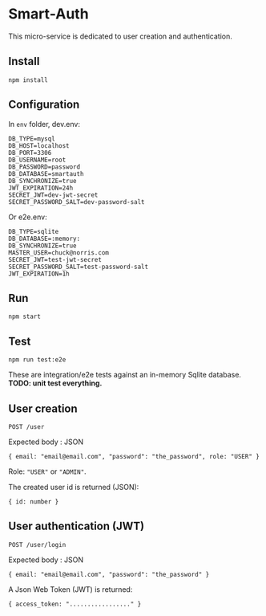 # Smart-Auth

This micro-service is dedicated to user creation and authentication.  

## Install

    npm install

## Configuration

In `env` folder, dev.env:

    DB_TYPE=mysql
    DB_HOST=localhost
    DB_PORT=3306
    DB_USERNAME=root
    DB_PASSWORD=password
    DB_DATABASE=smartauth
    DB_SYNCHRONIZE=true
    JWT_EXPIRATION=24h
    SECRET_JWT=dev-jwt-secret
    SECRET_PASSWORD_SALT=dev-password-salt

Or e2e.env:

    DB_TYPE=sqlite
    DB_DATABASE=:memory:
    DB_SYNCHRONIZE=true
    MASTER_USER=chuck@norris.com
    SECRET_JWT=test-jwt-secret
    SECRET_PASSWORD_SALT=test-password-salt
    JWT_EXPIRATION=1h

## Run

    npm start

## Test

    npm run test:e2e

These are integration/e2e tests against an in-memory Sqlite database.  
**TODO: unit test everything.**

## User creation

    POST /user

Expected body : JSON

    { email: "email@email.com", "password": "the_password", role: "USER" }

Role: `"USER"` or `"ADMIN"`.

The created user id is returned (JSON): 

    { id: number }


## User authentication (JWT)

    POST /user/login

Expected body : JSON

    { email: "email@email.com", "password": "the_password" }

A Json Web Token (JWT) is returned:

    { access_token: "................." }

